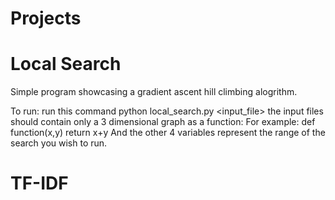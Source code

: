 # Projects


# Local Search

Simple program showcasing a gradient ascent hill climbing alogrithm.

To run:
run this command python local_search.py <input_file> <xmin> <ymin> <xmax> <ymax>
the input files should contain only a 3 dimensional graph as a function:
  For example:
      def function(x,y)
          return x+y
And the other 4 variables represent the range of the search you wish to run.
  
# TF-IDF


